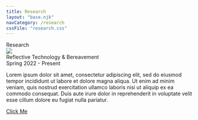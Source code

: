 ```yaml
---
title: Research
layout: "base.njk"
navCategory: /research
cssFile: "research.css"
---
```


<div class="row">
    <div class="col-12">
        <div class="h1">Research</div>
    </div>
</div>

<div class="row">
    <div class="col-sm-4">
        <img src="{{ '/assets/images/project_bereavement.png' | url }}" class="img-fluid">
    </div>
    <div class="col-sm-1"></div>
    <div class="col-sm-7">
        <div class="h2">Reflective Technology & Bereavement</div>
        <div class="subtitle">Spring 2022 - Present</div>
        <p>Lorem ipsum dolor sit amet, consectetur adipiscing elit, sed do eiusmod tempor incididunt ut labore et dolore magna aliqua. Ut enim ad minim veniam, quis nostrud exercitation ullamco laboris nisi ut aliquip ex ea commodo consequat. Duis aute irure dolor in reprehenderit in voluptate velit esse cillum dolore eu fugiat nulla pariatur.</p>
        <a class="button" role="button" href="/">Click Me</a>
    </div>
</div>
